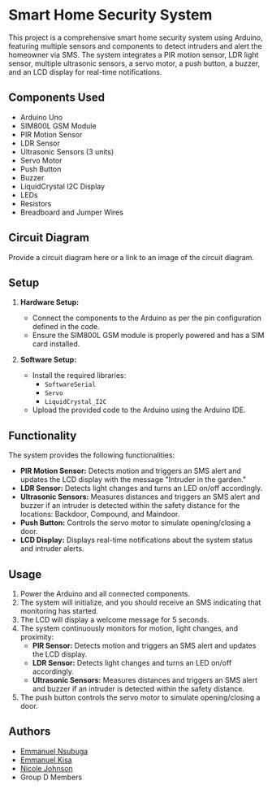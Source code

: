 # Smart Home Security System

This project is a comprehensive smart home security system using Arduino, featuring multiple sensors and components to detect intruders and alert the homeowner via SMS. The system integrates a PIR motion sensor, LDR light sensor, multiple ultrasonic sensors, a servo motor, a push button, a buzzer, and an LCD display for real-time notifications.

## Components Used

- Arduino Uno
- SIM800L GSM Module
- PIR Motion Sensor
- LDR Sensor
- Ultrasonic Sensors (3 units)
- Servo Motor
- Push Button
- Buzzer
- LiquidCrystal I2C Display
- LEDs
- Resistors
- Breadboard and Jumper Wires

## Circuit Diagram

Provide a circuit diagram here or a link to an image of the circuit diagram.

## Setup

1. **Hardware Setup:**
   - Connect the components to the Arduino as per the pin configuration defined in the code.
   - Ensure the SIM800L GSM module is properly powered and has a SIM card installed.

2. **Software Setup:**
   - Install the required libraries:
     - `SoftwareSerial`
     - `Servo`
     - `LiquidCrystal_I2C`
   - Upload the provided code to the Arduino using the Arduino IDE.

## Functionality

The system provides the following functionalities:
- **PIR Motion Sensor:** Detects motion and triggers an SMS alert and updates the LCD display with the message "Intruder in the garden."
- **LDR Sensor:** Detects light changes and turns an LED on/off accordingly.
- **Ultrasonic Sensors:** Measures distances and triggers an SMS alert and buzzer if an intruder is detected within the safety distance for the locations: Backdoor, Compound, and Maindoor.
- **Push Button:** Controls the servo motor to simulate opening/closing a door.
- **LCD Display:** Displays real-time notifications about the system status and intruder alerts.

## Usage

1. Power the Arduino and all connected components.
2. The system will initialize, and you should receive an SMS indicating that monitoring has started.
3. The LCD will display a welcome message for 5 seconds.
4. The system continuously monitors for motion, light changes, and proximity:
   - **PIR Sensor:** Detects motion and triggers an SMS alert and updates the LCD display.
   - **LDR Sensor:** Detects light changes and turns an LED on/off accordingly.
   - **Ultrasonic Sensors:** Measures distances and triggers an SMS alert and buzzer if an intruder is detected within the safety distance.
5. The push button controls the servo motor to simulate opening/closing a door.

## Authors

- [Emmanuel Nsubuga](https://github.com/Cemputus)
- [Emmanuel Kisa](https://github.com/Alpha-ema)
- [Nicole Johnson](https://github.com/emmje)
- Group D Members
